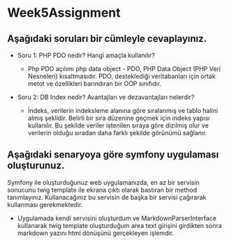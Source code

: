 # Week5Assignment

## Aşağıdaki soruları bir cümleyle cevaplayınız. 
- Soru 1: PHP PDO nedir? Hangi amaçla kullanılır?
  - Php PDO açılımı php data object - PDO, PHP Data Object (PHP Veri Nesneleri) kısaltmasıdır. PDO, desteklediği veritabanları için ortak metot ve özellikleri barındıran bir OOP sınıfıdır.
  
- Soru 2: DB Index nedir? Avantajları ve dezavantajları nelerdir?
  - İndeks, verilerin indeksleme alanına göre sıralanmış ve tablo halini almış şeklidir. Belirli bir sıra düzenine geçmek için indeks yapısı kullanılır. Bu şekilde veriler istenilen sıraya göre dizilmiş olur ve verilerin olduğu sıradan daha farklı şekilde görünümü sağlanır.


## Aşağıdaki senaryoya göre symfony uygulaması oluşturunuz. 
Symfony ile oluşturduğunuz web uygulamanızda, en az bir servisin sonucunu twig template ile ekrana çıktı olarak bastıran bir method tanımlayınız. Kullanacağınız bu servisin de başka bir servisi çağırarak kullanması gerekmektedir.

- Uygulamada kendi servisini oluşturdum ve MarkdownParserInterface kullanarak twig template oluşturduğum area text girişini girdikten sonra markdown yazını html dönüşünü gerçekleyen işlemdir.
